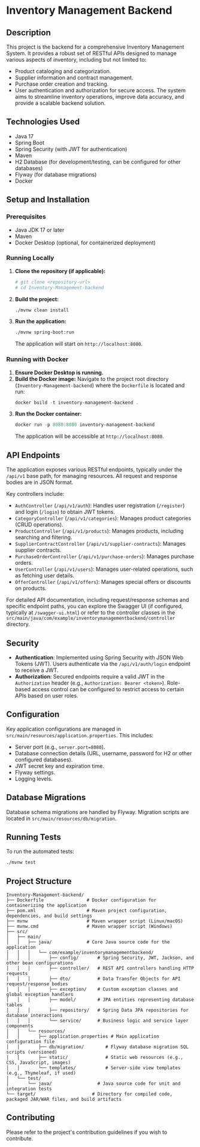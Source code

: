 # Inventory Management Backend

## Description

This project is the backend for a comprehensive Inventory Management System. It provides a robust set of RESTful APIs designed to manage various aspects of inventory, including but not limited to:
- Product cataloging and categorization.
- Supplier information and contract management.
- Purchase order creation and tracking.
- User authentication and authorization for secure access.
The system aims to streamline inventory operations, improve data accuracy, and provide a scalable backend solution.

## Technologies Used

- Java 17
- Spring Boot
- Spring Security (with JWT for authentication)
- Maven
- H2 Database (for development/testing, can be configured for other databases)
- Flyway (for database migrations)
- Docker

## Setup and Installation

### Prerequisites

- Java JDK 17 or later
- Maven
- Docker Desktop (optional, for containerized deployment)

### Running Locally

1.  **Clone the repository (if applicable):**
    ```bash
    # git clone <repository-url>
    # cd Inventory-Management-backend
    ```
2.  **Build the project:**
    ```bash
    ./mvnw clean install
    ```
3.  **Run the application:**
    ```bash
    ./mvnw spring-boot:run
    ```
    The application will start on `http://localhost:8080`.

### Running with Docker

1.  **Ensure Docker Desktop is running.**
2.  **Build the Docker image:**
    Navigate to the project root directory (`Inventory-Management-backend`) where the `Dockerfile` is located and run:
    ```powershell
    docker build -t inventory-management-backend .
    ```
3.  **Run the Docker container:**
    ```powershell
    docker run -p 8080:8080 inventory-management-backend
    ```
    The application will be accessible at `http://localhost:8080`.

## API Endpoints

The application exposes various RESTful endpoints, typically under the `/api/v1` base path, for managing resources. All request and response bodies are in JSON format.

Key controllers include:

-   `AuthController` (`/api/v1/auth`): Handles user registration (`/register`) and login (`/login`) to obtain JWT tokens.
-   `CategoryController` (`/api/v1/categories`): Manages product categories (CRUD operations).
-   `ProductController` (`/api/v1/products`): Manages products, including searching and filtering.
-   `SupplierContractController` (`/api/v1/supplier-contracts`): Manages supplier contracts.
-   `PurchaseOrderController` (`/api/v1/purchase-orders`): Manages purchase orders.
-   `UserController` (`/api/v1/users`): Manages user-related operations, such as fetching user details.
-   `OfferController` (`/api/v1/offers`): Manages special offers or discounts on products.

For detailed API documentation, including request/response schemas and specific endpoint paths, you can explore the Swagger UI (if configured, typically at `/swagger-ui.html`) or refer to the controller classes in the `src/main/java/com/example/inventorymanagementbackend/controller` directory.

## Security

-   **Authentication**: Implemented using Spring Security with JSON Web Tokens (JWT). Users authenticate via the `/api/v1/auth/login` endpoint to receive a JWT.
-   **Authorization**: Secured endpoints require a valid JWT in the `Authorization` header (e.g., `Authorization: Bearer <token>`). Role-based access control can be configured to restrict access to certain APIs based on user roles.

## Configuration

Key application configurations are managed in `src/main/resources/application.properties`. This includes:
-   Server port (e.g., `server.port=8080`).
-   Database connection details (URL, username, password for H2 or other configured databases).
-   JWT secret key and expiration time.
-   Flyway settings.
-   Logging levels.

## Database Migrations

Database schema migrations are handled by Flyway. Migration scripts are located in `src/main/resources/db/migration`.

## Running Tests

To run the automated tests:

```bash
./mvnw test
```

## Project Structure

```
Inventory-Management-backend/
├── Dockerfile                # Docker configuration for containerizing the application
├── pom.xml                   # Maven project configuration, dependencies, and build settings
├── mvnw                      # Maven wrapper script (Linux/macOS)
├── mvnw.cmd                  # Maven wrapper script (Windows)
├── src/
│   ├── main/
│   │   ├── java/             # Core Java source code for the application
│   │   │   └── com/example/inventorymanagementbackend/
│   │   │       ├── config/       # Spring Security, JWT, Jackson, and other bean configurations
│   │   │       ├── controller/   # REST API controllers handling HTTP requests
│   │   │       ├── dto/          # Data Transfer Objects for API request/response bodies
│   │   │       ├── exception/    # Custom exception classes and global exception handlers
│   │   │       ├── model/        # JPA entities representing database tables
│   │   │       ├── repository/   # Spring Data JPA repositories for database interactions
│   │   │       └── service/      # Business logic and service layer components
│   │   └── resources/
│   │       ├── application.properties # Main application configuration file
│   │       ├── db/migration/        # Flyway database migration SQL scripts (versioned)
│   │       ├── static/              # Static web resources (e.g., CSS, JavaScript, images)
│   │       └── templates/           # Server-side view templates (e.g., Thymeleaf, if used)
│   └── test/
│       └── java/                 # Java source code for unit and integration tests
└── target/                     # Directory for compiled code, packaged JAR/WAR files, and build artifacts
```

## Contributing

Please refer to the project's contribution guidelines if you wish to contribute.
